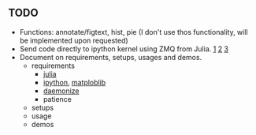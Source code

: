 ## TODO

* Functions: annotate/figtext, hist, pie (I don't use thos
  functionality, will be implemented upon requested)
* Send code directly to ipython kernel using ZMQ from Julia.
  [1](http://www.zeromq.org/)
  [2](https://github.com/JuliaLang/METADATA.jl/tree/master/ZMQ "julia
  binding for ZMQ")
  [3](https://github.com/ipython/ipython/tree/master/IPython/zmq)
* Document on requirements, setups, usages and demos.
    * requirements
        * [julia](http://julialang.org/)
        * [ipython](http://ipython.org/), [matploblib](http://matplotlib.org/)
        * [daemonize](http://software.clapper.org/daemonize/)
        * patience
    * setups
    * usage
    * demos
